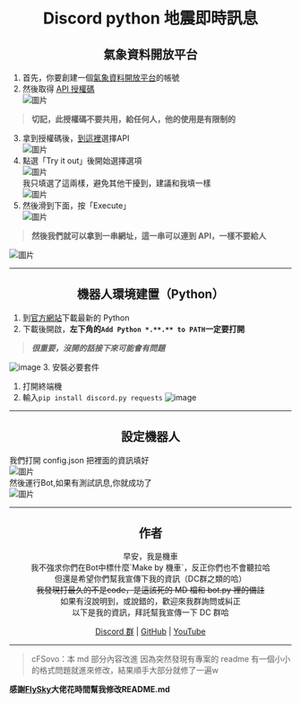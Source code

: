 <h1 align="center">Discord python 地震即時訊息</h1>
<h2 align="center">氣象資料開放平台</h2>

1. 首先，你要創建一個[氣象資料開放平台](https://opendata.cwb.gov.tw/user/authkey)的帳號<br>
2. 然後取得 [API 授權碼](https://opendata.cwb.gov.tw/user/authkey)<br>
![圖片](https://imgur.com/WKf1DOr.png)<br>
> **切記，此授權碼不要共用，給任何人，他的使用是有限制的**<br>
3. 拿到授權碼後，[到這裡](https://opendata.cwb.gov.tw/dataset/forecast/E-A0015-001)選擇API<br>
![圖片](https://imgur.com/JyIOJ3C.png)<br>
4. 點選「Try it out」後開始選擇選項<br>
![圖片](https://imgur.com/cEXuYnR.png)<br>
我只填選了這兩樣，避免其他干擾到，建議和我填一樣<br>
![圖片](https://imgur.com/nMYXhsh.png)<br>
5. 然後滑到下面，按「Execute」<br>
![圖片](https://imgur.com/PV6j7G6.png)<br>
> **然後我們就可以拿到一串網址，這一串可以連到 API，一樣不要給人**

![圖片](https://imgur.com/gjfDCDZ.png)<br>
***
<h2 align="center">機器人環境建置（Python）</h2>

1. 到[官方網站](https://python.org)下載最新的 Python
2. 下載後開啟，**左下角的`Add Python *.**.** to PATH`一定要打開**
> ***很重要，沒開的話接下來可能會有問題***

![image](https://user-images.githubusercontent.com/72594971/178756663-7940d085-96a1-40f4-88c3-2c668e20409f.png)
3. 安裝必要套件
   1. 打開終端機
   2. 輸入```pip install discord.py requests```
![image](https://user-images.githubusercontent.com/72594971/178758823-8c69d82c-a613-423e-ab17-03d78448791c.png)

***
<h2 align="center">設定機器人</h2>

我們打開 config.json 把裡面的資訊填好<br>
![圖片](https://imgur.com/BcWqs8u.png)<br>
然後運行Bot,如果有測試訊息,你就成功了<br>
![圖片](https://i.imgur.com/DisIlHH.png)<br>
***
<h2 align="center">作者</h2>
<p align="center">早安，我是機車<br>
我不強求你們在Bot中標什麼`Make by 機車`，反正你們也不會聽拉哈<br>
但還是希望你們幫我宣傳下我的資訊（DC群之類的哈）<br>
<s>我發現打最久的不是code，是這該死的 MD 檔和 bot.py 裡的備註</s><br>
如果有沒說明到，或說錯的，歡迎來我群詢問或糾正<br>
以下是我的資訊，拜託幫我宣傳一下 DC 群哈<br></p>
<p align="center"><a href=""https://discord.gg/m9Z33wtHtK>Discord 群</a> | <a href="https://github.com/TIvan829">GitHub</a> | <a href="https://www.youtube.com/channel/UC-vgoLb7laDNvgH7w62Jxvg">YouTube</a></p>

***
> cFSovo：本 md 部分內容改進
> 因為突然發現有專案的 readme 有一個小小的格式問題就進來修改，結果順手大部分就修了一遍w

**感謝[FlySky](https://www.cfsovo.tk/)大佬花時間幫我修改README.md**
